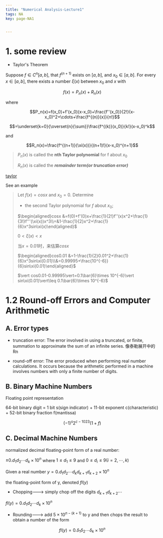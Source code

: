 ```yaml
---
title: "Numerical Analysis-Lecture1"
tags: NA
key: page-NA1


---
```


<!--more-->

# 1. some review

* Taylor's Theorem

Suppose $f\in C^n[a,b]$, that $f^{(n+1)}$ exists on $[a, b]$, and $x_0 \in [a, b]$. For every $x \in [a, b]$, there exists a number $\xi(x)$ between $x_0$ and $x$ with

$$f(x)=P_n(x)+R_n(x)$$

where

$$P_n(x)=f(x_0)+f'(x_0)(x-x_0)+\frac{f''(x_0)}{2!}(x-x_0)^2+\cdots+\frac{f^{(n)}(x)}{n!}$$

$$=\underset{k=0}{\overset{n}{\sum}}\frac{f^{(k)}(x_0)}{k!}(x-x_0)^k$$

and

$$R_n(x)=\frac{f^{(n+1)}(\xi(x))}{(n+1)!}(x-x_0)^{n+1}$$

> $P_n(x)$ is called the **nth Taylor polynomial** for f about $x_0$
>
> $R_n(x)$ is called the ***remainder term(or truncation error)***

<a href="https://www.zhihu.com/question/21149770?sort=created">taylor</a>



See an example

> Let $f(x)=cosx$ and $x_0=0$. Determine
>
> * the second Taylor polynomial for $f$ about $x_0$; 
>
> $\begin{aligned}cosx &=f(0)+f'(0)x+\frac{1}{2!}f''(x)x^2+\frac{1}{3!}f'''(\xi(x))x^3\\=&1-\frac{1}{2}x^2+\frac{1}{6}x^3sin\xi(x)\end{aligned}$
>
> $0<\xi(x)<x$
>
> 当$x=0.01$时，来估算$cosx$
>
> $\begin{aligned}cos0.01 &=1-\frac{1}{2}0.01^2+\frac{1}{6}x^3sin\xi(0.01)\\&=0.99995+\frac{10^{-6}}{6}sin\xi(0.01)\end{aligned}$
>
> $\vert cos0.01-0.99995\vert=0.1\bar{6}\times 10^{-6}\vert sin\xi(0.01)\vert\leq 0.1\bar{6}\times 10^{-6}$
>
> 



# 1.2 Round-off Errors and Computer Arithmetic

## A. Error types

* truncation error: The error involved in using a truncated, or finite, summation to approximate the sum of an infinite series. 像泰勒展开中的Rn

* round-off error: The error produced when performing real number calculations. It occurs because the arithmetic performed in a machine involves numbers with only a finite number of digits.



## B. Binary Machine Numbers

Floating point representation

64-bit binary digit = 1 bit s(sign indicator) + 11-bit exponent c(characteristic) + 52-bit binary fraction f(mantissa)

$$(-1)^s2^{c-1023}(1+f)$$



## C. Decimal Machine Numbers

normalized decimal floating-point form of a real number:

$\pm 0.d_1d_2\cdots d_k\times 10^n$ where $1\leq d_1\leq 9$ and $0\leq d_i\leq 9(i=2,\cdots,k)$

Given a real number $y=0.d_1d_2\cdots d_kd_{k+1}d_{k+2}\times 10^n$

the floating-point form of y, denoted $fl(y)$

* Chopping---> simply chop off the digits $d_{k+1}d_{k+2}\cdots$

$fl(y)=0.d_1d_2\cdots d_k\times 10^n$ 

* Rounding---> add $5\times 10^{n-(k+1)}$ to y and then chops the result to obtain a number of the form

$$fl(y)=0.\delta_1\delta_2\cdots\delta_k\times 10^n$$

